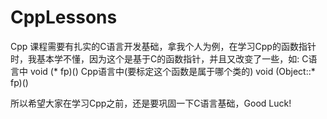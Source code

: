 # CppLessons

Cpp 课程需要有扎实的C语言开发基础，拿我个人为例，在学习Cpp的函数指针时，我基本学不懂，因为这个是基于C的函数指针，并且又改变了一些，如:
C语言中
void (* fp)()
Cpp语言中(要标定这个函数是属于哪个类的)
void (Object::* fp)()

所以希望大家在学习Cpp之前，还是要巩固一下C语言基础，Good Luck!
